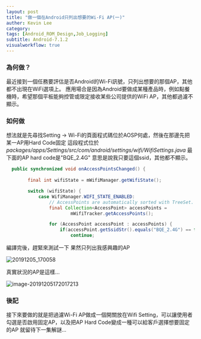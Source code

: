 ```yaml
---
layout: post
title: "做一個在Android只列出想要的Wi-Fi AP(一)"
auther: Kevin Lee
category: 
tags: [Android_ROM_Design,Job_Logging]
subtitle: Android-7.1.2
visualworkflow: true
---
```


### 為何做？

最近接到一個任務要評估是否Android的Wi-Fi訊號，只列出想要的那個AP，其他都不出現在WiFi選項上。
應用場合是因為Android要做成某種產品時，例如點餐機時，希望那個平板能夠控管或限定接收某些公司提供的WiFi AP，其他都過濾不顯示。

### 如何做

想法就是先尋找Setting -> Wi-Fi的頁面程式碼位於AOSP何處，然後在那邊先把某一AP用Hard Code固定
這段程式位於*packages/apps/Settings/src/com/android/settings/wifi/WifiSettings.java*
最下面的AP hard code是"BQE_2.4G"
意思是說我只要這個ssid，其他都不顯示。

```java
  public synchronized void onAccessPointsChanged() {
    
        final int wifiState = mWifiManager.getWifiState();

        switch (wifiState) {
            case WifiManager.WIFI_STATE_ENABLED:
                // AccessPoints are automatically sorted with TreeSet.
                final Collection<AccessPoint> accessPoints =
                        mWifiTracker.getAccessPoints();

                for (AccessPoint accessPoint : accessPoints) {
                	if(accessPoint.getSsidStr().equals("BQE_2.4G") == false)
                		continue;
```

編譯完後，趕緊來測試一下
果然只列出我感興趣的AP

![20191205_170058]({{site.baseurl}}/img/20191205_170058.jpg)

真實狀況的AP是這樣...

![image-20191205172017213]({{site.baseurl}}/img/image-20191205172017213.png)

### 後記

接下來要做的就是把過濾Wi-Fi AP做成一個開關放在Wifi Setting，可以讓使用者勾選是否啟用固定AP，以及把AP Hard Code變成一種可以給客戶選擇想要固定的AP
就留待下一集解謎...